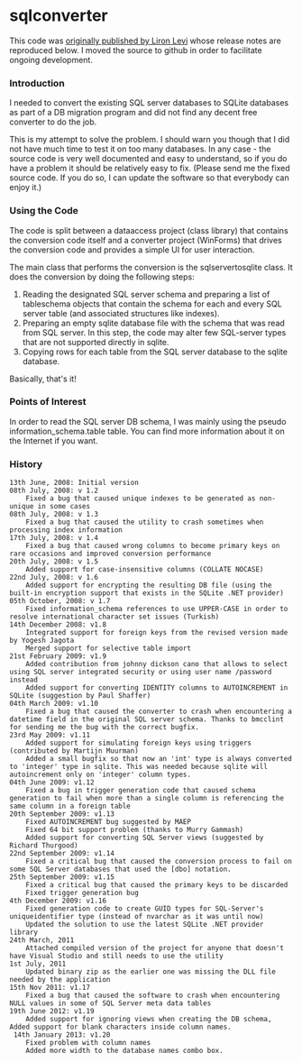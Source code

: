 # sqlconverter

This code was [originally published by Liron Levi](http://www.codeproject.com/Articles/26932/Convert-SQL-Server-DB-to-SQLite-DB) whose release notes are reproduced below. I moved the source to github in order to facilitate ongoing development.

### Introduction

I needed to convert the existing SQL server databases to SQLite databases as part of a DB migration program and did not find any decent free converter to do the job.

This is my attempt to solve the problem. I should warn you though that I did not have much time to test it on too many databases. In any case - the source code is very well documented and easy to understand, so if you do have a problem it should be relatively easy to fix. (Please send me the fixed source code. If you do so, I can update the software so that everybody can enjoy it.)

### Using the Code

The code is split between a dataaccess project (class library) that contains the conversion code itself and a converter project (WinForms) that drives the conversion code and provides a simple UI for user interaction.

The main class that performs the conversion is the sqlservertosqlite class. It does the conversion by doing the following steps:

1. Reading the designated SQL server schema and preparing a list of tableschema objects that contain the schema for each and every SQL server table (and associated structures like indexes).
2. Preparing an empty sqlite database file with the schema that was read from SQL server. In this step, the code may alter few SQL-server types that are not supported directly in sqlite.
3. Copying rows for each table from the SQL server database to the sqlite database.

Basically, that's it!

### Points of Interest

In order to read the SQL server DB schema, I was mainly using the pseudo information_schema.table table. You can find more information about it on the Internet if you want.

### History

    13th June, 2008: Initial version
    08th July, 2008: v 1.2
        Fixed a bug that caused unique indexes to be generated as non-unique in some cases
    08th July, 2008: v 1.3
        Fixed a bug that caused the utility to crash sometimes when processing index information
    17th July, 2008: v 1.4
        Fixed a bug that caused wrong columns to become primary keys on rare occasions and improved conversion performance
    20th July, 2008: v 1.5
        Added support for case-insensitive columns (COLLATE NOCASE)
    22nd July, 2008: v 1.6
        Added support for encrypting the resulting DB file (using the built-in encryption support that exists in the SQLite .NET provider)
    05th October, 2008: v 1.7
        Fixed information_schema references to use UPPER-CASE in order to resolve international character set issues (Turkish)
    14th December 2008: v1.8
        Integrated support for foreign keys from the revised version made by Yogesh Jagota
        Merged support for selective table import
    21st February 2009: v1.9
        Added contribution from johnny dickson cano that allows to select using SQL server integrated security or using user name /password instead
        Added support for converting IDENTITY columns to AUTOINCREMENT in SQLite (suggestion by Paul Shaffer)
    04th March 2009: v1.10
        Fixed a bug that caused the converter to crash when encountering a datetime field in the original SQL server schema. Thanks to bmcclint for sending me the bug with the correct bugfix.
    23rd May 2009: v1.11
        Added support for simulating foreign keys using triggers (contributed by Martijn Muurman)
        Added a small bugfix so that now an 'int' type is always converted to 'integer' type in sqlite. This was needed because sqlite will autoincrement only on 'integer' column types.
    04th June 2009: v1.12
        Fixed a bug in trigger generation code that caused schema generation to fail when more than a single column is referencing the same column in a foreign table
    20th September 2009: v1.13
        Fixed AUTOINCREMENT bug suggested by MAEP
        Fixed 64 bit support problem (thanks to Murry Gammash)
        Added support for converting SQL Server views (suggested by Richard Thurgood)
    22nd September 2009: v1.14
        Fixed a critical bug that caused the conversion process to fail on some SQL Server databases that used the [dbo] notation.
    25th September 2009: v1.15
        Fixed a critical bug that caused the primary keys to be discarded
        Fixed trigger generation bug
    4th December 2009: v1.16
        Fixed generation code to create GUID types for SQL-Server's uniqueidentifier type (instead of nvarchar as it was until now)
        Updated the solution to use the latest SQLite .NET provider library
    24th March, 2011
        Attached compiled version of the project for anyone that doesn't have Visual Studio and still needs to use the utility
    1st July, 2011
        Updated binary zip as the earlier one was missing the DLL file needed by the application
    15th Nov 2011: v1.17
        Fixed a bug that caused the software to crash when encountering NULL values in some of SQL Server meta data tables
    19th June 2012: v1.19
        Added support for ignoring views when creating the DB schema, Added support for blank characters inside column names.
     14th January 2013: v1.20
        Fixed problem with column names
        Added more width to the database names combo box. 
